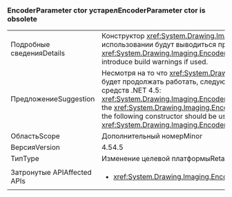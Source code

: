 ### <a name="encoderparameter-ctor-is-obsolete"></a><span data-ttu-id="8c560-101">EncoderParameter ctor устарел</span><span class="sxs-lookup"><span data-stu-id="8c560-101">EncoderParameter ctor is obsolete</span></span>

|   |   |
|---|---|
|<span data-ttu-id="8c560-102">Подробные сведения</span><span class="sxs-lookup"><span data-stu-id="8c560-102">Details</span></span>|<span data-ttu-id="8c560-103">Конструктор <xref:System.Drawing.Imaging.EncoderParameter.%23ctor(System.Drawing.Imaging.Encoder,System.Int32,System.Int32,System.Int32,System.Int32)> устарел. При его использовании будут выводиться предупреждения сборки.</span><span class="sxs-lookup"><span data-stu-id="8c560-103">The <xref:System.Drawing.Imaging.EncoderParameter.%23ctor(System.Drawing.Imaging.Encoder,System.Int32,System.Int32,System.Int32,System.Int32)> constructor is obsolete now and will introduce build warnings if used.</span></span>|
|<span data-ttu-id="8c560-104">Предложение</span><span class="sxs-lookup"><span data-stu-id="8c560-104">Suggestion</span></span>|<span data-ttu-id="8c560-105">Несмотря на то что <xref:System.Drawing.Imaging.EncoderParameter.%23ctor(System.Drawing.Imaging.Encoder,System.Int32,System.Int32,System.Int32,System.Int32)>конструктор будет продолжать работать, следующий конструктор следует использовать во избежание сборке устаревшие предупреждение при повторной компиляции кода с помощью средств .NET 4.5: <xref:System.Drawing.Imaging.EncoderParameter.%23ctor(System.Drawing.Imaging.Encoder,System.Int32,System.Drawing.Imaging.EncoderParameterValueType,System.IntPtr)>.</span><span class="sxs-lookup"><span data-stu-id="8c560-105">Although the <xref:System.Drawing.Imaging.EncoderParameter.%23ctor(System.Drawing.Imaging.Encoder,System.Int32,System.Int32,System.Int32,System.Int32)>constructor will continue to work, the following constructor should be used instead to avoid the obsolete build warning when re-compiling code with .NET 4.5 tools: <xref:System.Drawing.Imaging.EncoderParameter.%23ctor(System.Drawing.Imaging.Encoder,System.Int32,System.Drawing.Imaging.EncoderParameterValueType,System.IntPtr)>.</span></span>|
|<span data-ttu-id="8c560-106">Область</span><span class="sxs-lookup"><span data-stu-id="8c560-106">Scope</span></span>|<span data-ttu-id="8c560-107">Дополнительный номер</span><span class="sxs-lookup"><span data-stu-id="8c560-107">Minor</span></span>|
|<span data-ttu-id="8c560-108">Версия</span><span class="sxs-lookup"><span data-stu-id="8c560-108">Version</span></span>|<span data-ttu-id="8c560-109">4.5</span><span class="sxs-lookup"><span data-stu-id="8c560-109">4.5</span></span>|
|<span data-ttu-id="8c560-110">Тип</span><span class="sxs-lookup"><span data-stu-id="8c560-110">Type</span></span>|<span data-ttu-id="8c560-111">Изменение целевой платформы</span><span class="sxs-lookup"><span data-stu-id="8c560-111">Retargeting</span></span>|
|<span data-ttu-id="8c560-112">Затронутые API</span><span class="sxs-lookup"><span data-stu-id="8c560-112">Affected APIs</span></span>|<ul><li><xref:System.Drawing.Imaging.EncoderParameter.%23ctor(System.Drawing.Imaging.Encoder,System.Int32,System.Int32,System.Int32,System.Int32)?displayProperty=nameWithType></li></ul>|

